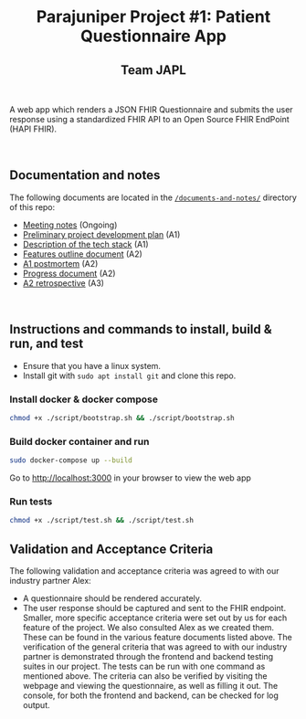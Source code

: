 <h1 align="center">Parajuniper Project #1: Patient Questionnaire App</h1>
<h2 align="center">Team JAPL</h2>

<br/>

A web app which renders a JSON FHIR Questionnaire and submits the user response using a standardized FHIR API to an Open Source FHIR EndPoint (HAPI FHIR).

<br/>

## Documentation and notes
The following documents are located in the [`/documents-and-notes/`](documents-and-notes/) directory of this repo:
-  [Meeting notes](documents-and-notes/meeting-notes.md) (Ongoing)
-  [Preliminary project development plan](documents-and-notes/project-dev-plan.md) (A1)
-  [Description of the tech stack](documents-and-notes/tech-stack.md) (A1)
-  [Features outline document](documents-and-notes/features.md) (A2)
-  [A1 postmortem](documents-and-notes/a1-postmortem.md) (A2)
-  [Progress document](documents-and-notes/progress.md) (A2)
-  [A2 retrospective](documents-and-notes/a2-retrospective.md) (A3)

<br/>

## Instructions and commands to install, build & run, and test

- Ensure that you have a linux system.
- Install git with `sudo apt install git` and clone this repo.

### Install docker & docker compose

```bash
chmod +x ./script/bootstrap.sh && ./script/bootstrap.sh
```

### Build docker container and run

```bash
sudo docker-compose up --build
```

Go to [http://localhost:3000](http://localhost:3000) in your browser to view the web app

### Run tests

```bash
chmod +x ./script/test.sh && ./script/test.sh
```


## Validation and Acceptance Criteria

The following validation and acceptance criteria was agreed to with our industry partner Alex:
- A questionnaire should be rendered accurately.
- The user response should be captured and sent to the FHIR endpoint.
Smaller, more specific acceptance criteria were set out by us for each feature of the project. We also consulted Alex as we created them. These can be found in the various feature documents listed above.
The verification of the general criteria that was agreed to with our industry partner is demonstrated through the frontend and backend testing suites in our project. The tests can be run with one command as mentioned above. The criteria can also be verified by visiting the webpage and viewing the questionnaire, as well as filling it out. The console, for both the frontend and backend, can be checked for log output.
